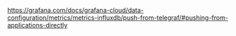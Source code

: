 https://grafana.com/docs/grafana-cloud/data-configuration/metrics/metrics-influxdb/push-from-telegraf/#pushing-from-applications-directly